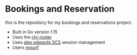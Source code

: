 # Bookings and Reservation

this is the repository for my bookings and reservations project.

- Built in Go version 1.15
- Uses the [chi-router](https://github.com/go-chi/chi)
- Uses [alex edwards SCS](https://github.com/alexedwards/scs/v2) session management 
- Users [nosurf](https://github.com/jsutanas/nosurf) 